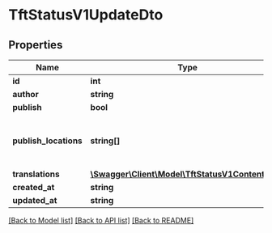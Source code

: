 # TftStatusV1UpdateDto

## Properties
Name | Type | Description | Notes
------------ | ------------- | ------------- | -------------
**id** | **int** |  | 
**author** | **string** |  | 
**publish** | **bool** |  | 
**publish_locations** | **string[]** | (Legal values: riotclient, riotstatus, game) | 
**translations** | [**\Swagger\Client\Model\TftStatusV1ContentDto[]**](TftStatusV1ContentDto.md) |  | 
**created_at** | **string** |  | 
**updated_at** | **string** |  | 

[[Back to Model list]](../README.md#documentation-for-models) [[Back to API list]](../README.md#documentation-for-api-endpoints) [[Back to README]](../README.md)


